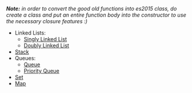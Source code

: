 *__Note:__ in order to convert the good old functions into es2015 class, do create a class and put an entire function body into the constructor to use the necessary closure features :)*
- Linked Lists:
  - [Singly Linked List](./linked-list.js)
  - [Doubly Linked List](./dbly-linked.js)
- [Stack](./stack.js)
- Queues:
  - [Queue](./queue.js)
  - [Priority Queue](./priority-queue.js)
- [Set](./sets.js)
- [Map](./maps.js)